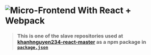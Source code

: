 # ![Micro-Frontend With React + Webpack](https://www.bram.us/wordpress/wp-content/uploads/2016/04/es6-webpack-react-babel.png)

> ### This is one of the slave repositories used at [khanhnguyen234-react-master](https://github.com/khanhnguyen234/khanhnguyen234-react-master) as a npm package in [`package.json`](https://github.com/khanhnguyen234/khanhnguyen234-react-master/blob/master/package.json)
